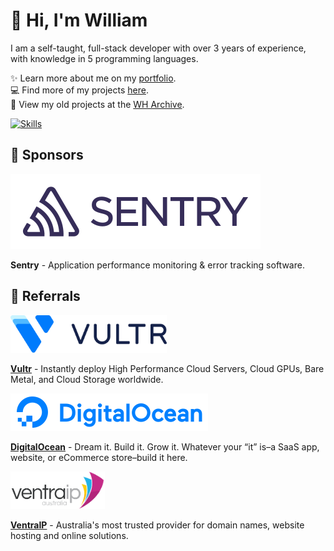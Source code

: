 # 👋 Hi, I'm William
I am a self-taught, full-stack developer with over 3 years of experience, with knowledge in 5 programming languages.

✨️ Learn more about me on my [portfolio](https://williamharrison.dev).
<br>
💻 Find more of my projects [here](https://github.com/wdhdev).
<br>
📁 View my old projects at the [WH Archive](https://github.com/WHArchive).

[![Skills](https://skillicons.dev/icons?i=css,cloudflare,discord,bots,docker,express,firebase,git,github,githubactions,html,js,linux,md,mongodb,netlify,nodejs,py,sentry,tailwind,ts,vercel,vscode,wordpress)](https://wdh.gg/dev)

## 💖 Sponsors

<a href="https://sentry.io">
    <picture>
        <source media="(prefers-color-scheme: dark)" srcset="https://raw.githubusercontent.com/WilliamDavidHarrison/WilliamDavidHarrison/main/images/sponsors/sentry/wordmark-light-200x60.svg">
        <img alt="Sentry" src="https://raw.githubusercontent.com/WilliamDavidHarrison/WilliamDavidHarrison/main/images/sponsors/sentry/wordmark-dark-200x60.svg">
    </picture>
</a>

**Sentry** - Application performance monitoring & error tracking software.

## 🤝 Referrals

<a href="https://www.vultr.com/?ref=9326868">
    <picture>
        <source media="(prefers-color-scheme: dark)" srcset="https://raw.githubusercontent.com/WilliamDavidHarrison/WilliamDavidHarrison/main/images/referrals/vultr/logo_ondark.svg">
        <img height="60" alt="Vultr" src="https://raw.githubusercontent.com/WilliamDavidHarrison/WilliamDavidHarrison/main/images/referrals/vultr/logo_onwhite.svg">
    </picture>
</a>

**[Vultr](https://www.vultr.com/?ref=9326868)** - Instantly deploy High Performance Cloud Servers, Cloud GPUs, Bare Metal, and Cloud Storage worldwide.

<a href="https://m.do.co/c/2d98314031c4">
    <img height="60" alt="DigitalOcean" src="https://raw.githubusercontent.com/WilliamDavidHarrison/WilliamDavidHarrison/main/images/referrals/digitalocean/horizontal.svg">
</a>

**[DigitalOcean](https://m.do.co/c/2d98314031c4)** - Dream it. Build it. Grow it. Whatever your “it” is–a SaaS app, website, or eCommerce store–build it here.

<a href="https://getonline.vip/OEpYhrlL">
    <img height="60" alt="VentraIP Australia" src="https://raw.githubusercontent.com/WilliamDavidHarrison/WilliamDavidHarrison/main/images/referrals/ventraip/banner.png">
</a>

**[VentraIP](https://getonline.vip/OEpYhrlL)** - Australia's most trusted provider for domain names, website hosting and online solutions.
